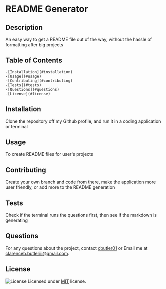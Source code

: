
  # README Generator

  ## Description
  An easy way to get a README file out of the way, without the hassle of formatting after big projects
  
  ## Table of Contents
    -[Installation](#installation)
    -[Usage](#usage)
    -[Contributing](#contributing)
    -[Tests](#tests)
    -[Questions](#questions)
    -[License](#license)

  ## Installation
 Clone the repository off my Github profile, and run it in a coding application or terminal

  ## Usage
  To create README files for user's projects

  ## Contributing
  Create your own branch and code from there, make the application more user friendly, or add more to the README generation

  ## Tests
  Check if the terminal runs the questions first, then see if the markdown is generating

  ## Questions
  For any questions about the project, contact [cbutler01](https://github.com/cbutler01) or Email me at clarenceb.butleriii@gmail.com.

  ## License
  ![License](https://img.shields.io/badge/License-MIT-brightgreen)
  Licensed under [MIT](https://opensource.org/licenses/MIT) license.
